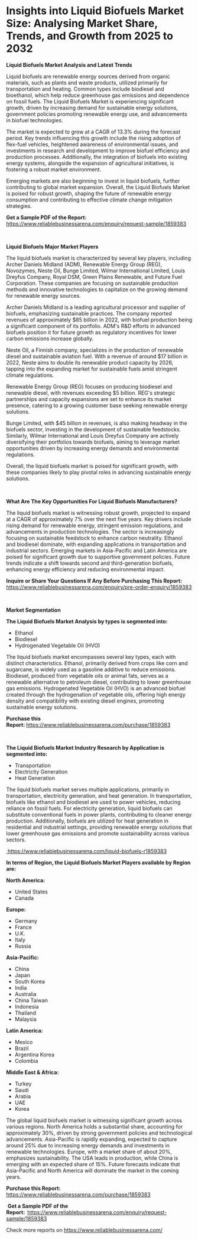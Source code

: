 <p><h1>Insights into Liquid Biofuels Market Size: Analysing Market Share, Trends, and Growth from 2025 to 2032</h1></p><p><strong>Liquid Biofuels Market Analysis and Latest Trends</strong></p>
<p><p>Liquid biofuels are renewable energy sources derived from organic materials, such as plants and waste products, utilized primarily for transportation and heating. Common types include biodiesel and bioethanol, which help reduce greenhouse gas emissions and dependence on fossil fuels. The Liquid Biofuels Market is experiencing significant growth, driven by increasing demand for sustainable energy solutions, government policies promoting renewable energy use, and advancements in biofuel technologies.</p><p>The market is expected to grow at a CAGR of 13.3% during the forecast period. Key trends influencing this growth include the rising adoption of flex-fuel vehicles, heightened awareness of environmental issues, and investments in research and development to improve biofuel efficiency and production processes. Additionally, the integration of biofuels into existing energy systems, alongside the expansion of agricultural initiatives, is fostering a robust market environment. </p><p>Emerging markets are also beginning to invest in liquid biofuels, further contributing to global market expansion. Overall, the Liquid Biofuels Market is poised for robust growth, shaping the future of renewable energy consumption and contributing to effective climate change mitigation strategies.</p></p>
<p><strong>Get a Sample PDF of the Report:&nbsp;</strong> <a href="https://www.reliablebusinessarena.com/enquiry/request-sample/1859383?utm_campaign=3272&utm_medium=2&utm_source=Github&utm_content=ia&utm_term=31032025&utm_id=liquid-biofuels">https://www.reliablebusinessarena.com/enquiry/request-sample/1859383</a></p>
<p>&nbsp;</p>
<p><strong>Liquid Biofuels Major Market Players</strong></p>
<p><p>The liquid biofuels market is characterized by several key players, including Archer Daniels Midland (ADM), Renewable Energy Group (REG), Novozymes, Neste Oil, Bunge Limited, Wilmar International Limited, Louis Dreyfus Company, Royal DSM, Green Plains Renewable, and Future Fuel Corporation. These companies are focusing on sustainable production methods and innovative technologies to capitalize on the growing demand for renewable energy sources.</p><p>Archer Daniels Midland is a leading agricultural processor and supplier of biofuels, emphasizing sustainable practices. The company reported revenues of approximately $85 billion in 2022, with biofuel production being a significant component of its portfolio. ADM's R&D efforts in advanced biofuels position it for future growth as regulatory incentives for lower carbon emissions increase globally.</p><p>Neste Oil, a Finnish company, specializes in the production of renewable diesel and sustainable aviation fuel. With a revenue of around $17 billion in 2022, Neste aims to double its renewable product capacity by 2026, tapping into the expanding market for sustainable fuels amid stringent climate regulations.</p><p>Renewable Energy Group (REG) focuses on producing biodiesel and renewable diesel, with revenues exceeding $5 billion. REG's strategic partnerships and capacity expansions are set to enhance its market presence, catering to a growing customer base seeking renewable energy solutions.</p><p>Bunge Limited, with $45 billion in revenues, is also making headway in the biofuels sector, investing in the development of sustainable feedstocks. Similarly, Wilmar International and Louis Dreyfus Company are actively diversifying their portfolios towards biofuels, aiming to leverage market opportunities driven by increasing energy demands and environmental regulations.</p><p>Overall, the liquid biofuels market is poised for significant growth, with these companies likely to play pivotal roles in advancing sustainable energy solutions.</p></p>
<p>&nbsp;</p>
<p><strong>What Are The Key Opportunities For Liquid Biofuels Manufacturers?</strong></p>
<p><p>The liquid biofuels market is witnessing robust growth, projected to expand at a CAGR of approximately 7% over the next five years. Key drivers include rising demand for renewable energy, stringent emission regulations, and advancements in production technologies. The sector is increasingly focusing on sustainable feedstock to enhance carbon neutrality. Ethanol and biodiesel dominate, with expanding applications in transportation and industrial sectors. Emerging markets in Asia-Pacific and Latin America are poised for significant growth due to supportive government policies. Future trends indicate a shift towards second and third-generation biofuels, enhancing energy efficiency and reducing environmental impact.</p></p>
<p><strong>Inquire or Share Your Questions If Any Before Purchasing This Report:</strong> <a href="https://www.reliablebusinessarena.com/enquiry/pre-order-enquiry/1859383?utm_campaign=3272&utm_medium=2&utm_source=Github&utm_content=ia&utm_term=31032025&utm_id=liquid-biofuels">https://www.reliablebusinessarena.com/enquiry/pre-order-enquiry/1859383</a></p>
<p>&nbsp;</p>
<p><strong>Market Segmentation</strong></p>
<p><strong>The Liquid Biofuels Market Analysis by types is segmented into:</strong></p>
<p><ul><li>Ethanol</li><li>Biodiesel</li><li>Hydrogenated Vegetable Oil (HVO)</li></ul></p>
<p><p>The liquid biofuels market encompasses several key types, each with distinct characteristics. Ethanol, primarily derived from crops like corn and sugarcane, is widely used as a gasoline additive to reduce emissions. Biodiesel, produced from vegetable oils or animal fats, serves as a renewable alternative to petroleum diesel, contributing to lower greenhouse gas emissions. Hydrogenated Vegetable Oil (HVO) is an advanced biofuel created through the hydrogenation of vegetable oils, offering high energy density and compatibility with existing diesel engines, promoting sustainable energy solutions.</p></p>
<p><strong>Purchase this Report:&nbsp;</strong><a href="https://www.reliablebusinessarena.com/purchase/1859383?utm_campaign=3272&utm_medium=2&utm_source=Github&utm_content=ia&utm_term=31032025&utm_id=liquid-biofuels">https://www.reliablebusinessarena.com/purchase/1859383</a></p>
<p>&nbsp;</p>
<p><strong>The Liquid Biofuels Market Industry Research by Application is segmented into:</strong></p>
<p><ul><li>Transportation</li><li>Electricity Generation</li><li>Heat Generation</li></ul></p>
<p><p>The liquid biofuels market serves multiple applications, primarily in transportation, electricity generation, and heat generation. In transportation, biofuels like ethanol and biodiesel are used to power vehicles, reducing reliance on fossil fuels. For electricity generation, liquid biofuels can substitute conventional fuels in power plants, contributing to cleaner energy production. Additionally, biofuels are utilized for heat generation in residential and industrial settings, providing renewable energy solutions that lower greenhouse gas emissions and promote sustainability across various sectors.</p></p>
<p><a href="https://www.reliablebusinessarena.com/liquid-biofuels-r1859383?utm_campaign=3272&utm_medium=2&utm_source=Github&utm_content=ia&utm_term=31032025&utm_id=liquid-biofuels">&nbsp;https://www.reliablebusinessarena.com/liquid-biofuels-r1859383</a></p>
<p><strong>In terms of Region, the Liquid Biofuels Market Players available by Region are:</strong></p>
<p>
    <p> <strong> North America: </strong>
        <ul>
            <li>United States</li>
            <li>Canada</li>
        </ul>
        </p> 
    <p> <strong> Europe: </strong>
        <ul>
            <li>Germany</li>
            <li>France</li>
            <li>U.K.</li>
            <li>Italy</li>
            <li>Russia</li>
        </ul>
        </p> 
    <p> <strong> Asia-Pacific: </strong>
        <ul>
            <li>China</li>
            <li>Japan</li>
            <li>South Korea</li>
            <li>India</li>
            <li>Australia</li>
            <li>China Taiwan</li>
            <li>Indonesia</li>
            <li>Thailand</li>
            <li>Malaysia</li>
        </ul>
        </p> 
    <p> <strong> Latin America: </strong>
        <ul>
            <li>Mexico</li>
            <li>Brazil</li>
            <li>Argentina Korea</li>
            <li>Colombia</li>
        </ul>
        </p> 
    <p> <strong> Middle East & Africa: </strong>
        <ul>
            <li>Turkey</li>
            <li>Saudi</li>
            <li>Arabia</li>
            <li>UAE</li>
            <li>Korea</li>
        </ul>
    </p>
    </p>
<p><p>The global liquid biofuels market is witnessing significant growth across various regions. North America holds a substantial share, accounting for approximately 30%, driven by strong government policies and technological advancements. Asia-Pacific is rapidly expanding, expected to capture around 25% due to increasing energy demands and investments in renewable technologies. Europe, with a market share of about 20%, emphasizes sustainability. The USA leads in production, while China is emerging with an expected share of 15%. Future forecasts indicate that Asia-Pacific and North America will dominate the market in the coming years.</p></p>
<p><strong>Purchase this Report: </strong><a href="https://www.reliablebusinessarena.com/purchase/1859383?utm_campaign=3272&utm_medium=2&utm_source=Github&utm_content=ia&utm_term=31032025&utm_id=liquid-biofuels">https://www.reliablebusinessarena.com/purchase/1859383</a></p>
<p>&nbsp;<strong>Get a Sample PDF of the Report:&nbsp;&nbsp;</strong><a href="https://www.reliablebusinessarena.com/enquiry/request-sample/1859383?utm_campaign=3272&utm_medium=2&utm_source=Github&utm_content=ia&utm_term=31032025&utm_id=liquid-biofuels">https://www.reliablebusinessarena.com/enquiry/request-sample/1859383</a></p>
<p><strong></strong></p>
<p>Check more reports on <a href="https://www.reliablebusinessarena.com/?utm_campaign=3272&utm_medium=2&utm_source=Github&utm_content=ia&utm_term=31032025&utm_id=liquid-biofuels">https://www.reliablebusinessarena.com/</a></p>
